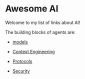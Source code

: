 # Awesome AI

Welcome to my list of links about AI!

The building blocks of agents are:

- [models](./models/README.md)

- [Context Engineering](./context-engineering/README.md)
- [Protocols](./protocols/README.md)
- [Security](./SECURITY.md)
